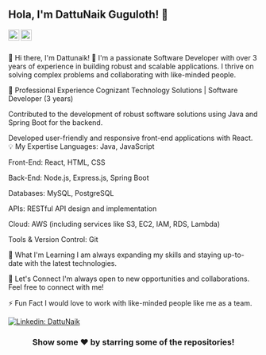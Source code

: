 ## Hola, I'm DattuNaik Guguloth! 👋




<a href="https://www.linkedin.com/in/dattu-naik-guguloth-6449961a3/">
  <img align="left" alt="DattuNaik's Linkdein" width="22px" src="https://cdn.jsdelivr.net/npm/simple-icons@v3/icons/linkedin.svg" />
</a>
<a href="https://github.com/Dattunaik5522">
  <img align="left" alt="Dattu's Github" width="22px" src="https://cdn.jsdelivr.net/npm/simple-icons@v3/icons/github.svg" />
</a>


<br/>
<br/>



👋 Hi there, I'm Dattunaik!
🔭 I'm a passionate Software Developer with over 3 years of experience in building robust and scalable applications. I thrive on solving complex problems and collaborating with like-minded people.

💼 Professional Experience
Cognizant Technology Solutions | Software Developer (3 years)

Contributed to the development of robust software solutions using Java and Spring Boot for the backend.

Developed user-friendly and responsive front-end applications with React.
💡 My Expertise
Languages: Java, JavaScript

Front-End: React, HTML, CSS

Back-End: Node.js, Express.js, Spring Boot

Databases: MySQL, PostgreSQL

APIs: RESTful API design and implementation

Cloud: AWS (including services like S3, EC2, IAM, RDS, Lambda)

Tools & Version Control: Git

🌱 What I'm Learning
I am always expanding my skills and staying up-to-date with the latest technologies.

🤝 Let's Connect
I'm always open to new opportunities and collaborations. Feel free to connect with me!

⚡ Fun Fact
I would love to work with like-minded people like me as a team.

[![Linkedin: DattuNaik](https://img.shields.io/badge/-Dattunaik-blue?style=flat-square&logo=Linkedin&logoColor=white&link=https://www.linkedin.com/in/dattu-naik-guguloth-6449961a3/)](https://www.linkedin.com/in/dattu-naik-guguloth-6449961a3/)



<div align="center">

### Show some ❤️ by starring some of the repositories!

</div>
